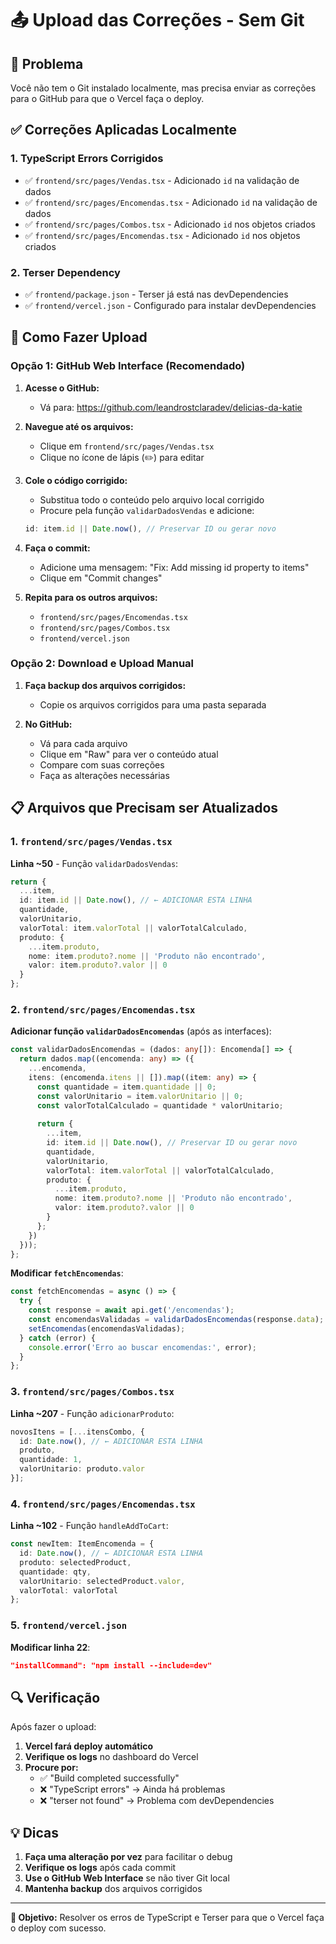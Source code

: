 # 📤 Upload das Correções - Sem Git

## 🎯 Problema
Você não tem o Git instalado localmente, mas precisa enviar as correções para o GitHub para que o Vercel faça o deploy.

## ✅ Correções Aplicadas Localmente

### 1. **TypeScript Errors Corrigidos**
- ✅ `frontend/src/pages/Vendas.tsx` - Adicionado `id` na validação de dados
- ✅ `frontend/src/pages/Encomendas.tsx` - Adicionado `id` na validação de dados
- ✅ `frontend/src/pages/Combos.tsx` - Adicionado `id` nos objetos criados
- ✅ `frontend/src/pages/Encomendas.tsx` - Adicionado `id` nos objetos criados

### 2. **Terser Dependency**
- ✅ `frontend/package.json` - Terser já está nas devDependencies
- ✅ `frontend/vercel.json` - Configurado para instalar devDependencies

## 🚀 Como Fazer Upload

### Opção 1: GitHub Web Interface (Recomendado)

1. **Acesse o GitHub:**
   - Vá para: https://github.com/leandrostclaradev/delicias-da-katie

2. **Navegue até os arquivos:**
   - Clique em `frontend/src/pages/Vendas.tsx`
   - Clique no ícone de lápis (✏️) para editar

3. **Cole o código corrigido:**
   - Substitua todo o conteúdo pelo arquivo local corrigido
   - Procure pela função `validarDadosVendas` e adicione:
   ```typescript
   id: item.id || Date.now(), // Preservar ID ou gerar novo
   ```

4. **Faça o commit:**
   - Adicione uma mensagem: "Fix: Add missing id property to items"
   - Clique em "Commit changes"

5. **Repita para os outros arquivos:**
   - `frontend/src/pages/Encomendas.tsx`
   - `frontend/src/pages/Combos.tsx`
   - `frontend/vercel.json`

### Opção 2: Download e Upload Manual

1. **Faça backup dos arquivos corrigidos:**
   - Copie os arquivos corrigidos para uma pasta separada

2. **No GitHub:**
   - Vá para cada arquivo
   - Clique em "Raw" para ver o conteúdo atual
   - Compare com suas correções
   - Faça as alterações necessárias

## 📋 Arquivos que Precisam ser Atualizados

### 1. `frontend/src/pages/Vendas.tsx`
**Linha ~50** - Função `validarDadosVendas`:
```typescript
return {
  ...item,
  id: item.id || Date.now(), // ← ADICIONAR ESTA LINHA
  quantidade,
  valorUnitario,
  valorTotal: item.valorTotal || valorTotalCalculado,
  produto: {
    ...item.produto,
    nome: item.produto?.nome || 'Produto não encontrado',
    valor: item.produto?.valor || 0
  }
};
```

### 2. `frontend/src/pages/Encomendas.tsx`
**Adicionar função `validarDadosEncomendas`** (após as interfaces):
```typescript
const validarDadosEncomendas = (dados: any[]): Encomenda[] => {
  return dados.map((encomenda: any) => ({
    ...encomenda,
    itens: (encomenda.itens || []).map((item: any) => {
      const quantidade = item.quantidade || 0;
      const valorUnitario = item.valorUnitario || 0;
      const valorTotalCalculado = quantidade * valorUnitario;
      
      return {
        ...item,
        id: item.id || Date.now(), // Preservar ID ou gerar novo
        quantidade,
        valorUnitario,
        valorTotal: item.valorTotal || valorTotalCalculado,
        produto: {
          ...item.produto,
          nome: item.produto?.nome || 'Produto não encontrado',
          valor: item.produto?.valor || 0
        }
      };
    })
  }));
};
```

**Modificar `fetchEncomendas`**:
```typescript
const fetchEncomendas = async () => {
  try {
    const response = await api.get('/encomendas');
    const encomendasValidadas = validarDadosEncomendas(response.data);
    setEncomendas(encomendasValidadas);
  } catch (error) {
    console.error('Erro ao buscar encomendas:', error);
  }
};
```

### 3. `frontend/src/pages/Combos.tsx`
**Linha ~207** - Função `adicionarProduto`:
```typescript
novosItens = [...itensCombo, {
  id: Date.now(), // ← ADICIONAR ESTA LINHA
  produto,
  quantidade: 1,
  valorUnitario: produto.valor
}];
```

### 4. `frontend/src/pages/Encomendas.tsx`
**Linha ~102** - Função `handleAddToCart`:
```typescript
const newItem: ItemEncomenda = {
  id: Date.now(), // ← ADICIONAR ESTA LINHA
  produto: selectedProduct,
  quantidade: qty,
  valorUnitario: selectedProduct.valor,
  valorTotal: valorTotal
};
```

### 5. `frontend/vercel.json`
**Modificar linha 22**:
```json
"installCommand": "npm install --include=dev"
```

## 🔍 Verificação

Após fazer o upload:

1. **Vercel fará deploy automático**
2. **Verifique os logs** no dashboard do Vercel
3. **Procure por:**
   - ✅ "Build completed successfully"
   - ❌ "TypeScript errors" → Ainda há problemas
   - ❌ "terser not found" → Problema com devDependencies

## 💡 Dicas

1. **Faça uma alteração por vez** para facilitar o debug
2. **Verifique os logs** após cada commit
3. **Use o GitHub Web Interface** se não tiver Git local
4. **Mantenha backup** dos arquivos corrigidos

---

**🎯 Objetivo:** Resolver os erros de TypeScript e Terser para que o Vercel faça o deploy com sucesso. 